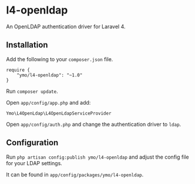 # l4-openldap

An OpenLDAP authentication driver for Laravel 4.

## Installation

Add the following to your `composer.json` file.

```
require {
	"ymo/l4-openldap": "~1.0"
}
```

Run `composer update`.

Open `app/config/app.php` and add:

`Ymo\L4OpenLdap\L4OpenLdapServiceProvider`

Open `app/config/auth.php` and change the authentication driver to `ldap`.

## Configuration

Run `php artisan config:publish ymo/l4-openldap` and adjust the config file for your LDAP settings.

It can be found in `app/config/packages/ymo/l4-openldap`.